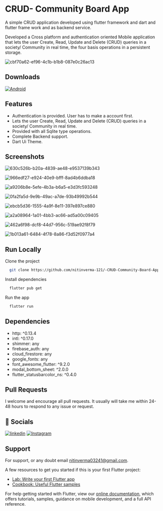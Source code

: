 
# CRUD- Community Board App

A simple CRUD application developed using flutter framework and dart and flutter frame work and as backend service.

Developed a Cross platform and authentication oriented Mobile application that lets the user Create, Read, Update and Delete (CRUD) queries in a society/ Community in real time, the four basis operations in a persistent storage. 

![cbf70a62-ef96-4c1b-b1b8-087e0c26ac13](https://user-images.githubusercontent.com/82975890/151191930-b5aaf328-a064-49f4-8a8e-dd7cbbda2acc.jpg)


 ## Downloads
[![Android](https://img.shields.io/badge/Android-3DDC84?style=for-the-badge&logo=android&logoColor=white)](https://drive.google.com/file/d/1_cF-XurW2Zh_apZl2aC5Y4yxgrTuAciU/view?usp=sharing)
 
 ## Features

- Authentication is provided. User has to make a account first.
- Lets the user Create, Read, Update and Delete (CRUD) queries in a society/ Community in real time.
- Provided with all Sqlite type operations.
- Complete Backend support.
- Dart Ui Theme.

## Screenshots
![630c526b-b20a-4839-ae48-e9537139b343](https://user-images.githubusercontent.com/82975890/151190983-17d68864-3a43-411d-af38-29a724bf072c.jpg)

![966edf27-e924-40e9-bfff-8ad4b6ddba18](https://user-images.githubusercontent.com/82975890/151191013-9b053671-d0ef-46b2-9301-06710729e578.jpg)


![a9206b8e-5efe-4b3a-b6a5-e3d3fc593248](https://user-images.githubusercontent.com/82975890/151191041-d9a50315-061b-49a0-9efa-ac49c39acea9.jpg)


![0fa2fa5d-9e9b-49ac-a7de-93b49992b544](https://user-images.githubusercontent.com/82975890/151191089-29133bf8-2da8-4400-8646-8d6f969b7bec.jpg)


![ebcb5d36-1555-4a9f-8e11-397e897ce880](https://user-images.githubusercontent.com/82975890/151191110-ecbf58a6-36a3-4c80-ba5c-8b0e6fac0172.jpg)


![a2a08964-1a01-4bb3-ac66-ad5a00c09405](https://user-images.githubusercontent.com/82975890/151191139-e0eaca3e-28e2-4246-b972-699489d4790a.jpg)

![462a6f98-dcf8-44d7-956c-519ae92f8f79](https://user-images.githubusercontent.com/82975890/151191165-1986feaf-092c-4df8-9d95-5bab8c558e7a.jpg)

![1b013a61-6484-4f78-8a86-f3d52f0977a4](https://user-images.githubusercontent.com/82975890/151191203-e2942296-253f-4421-ba01-e983c7fd08ae.jpg)



## Run Locally

Clone the project

```bash
  git clone https://github.com/nitinverma-121/-CRUD-Community-Board-App
```

Install dependencies

```bash
  flutter pub get
```

Run the app

```bash
  flutter run
```


## Dependencies 
- http: ^0.13.4
- intl: ^0.17.0
- shimmer: any
- firebase_auth: any
- cloud_firestore: any
- google_fonts: any
- font_awesome_flutter: ^9.2.0
- modal_bottom_sheet: ^2.0.0
- flutter_statusbarcolor_ns: ^0.4.0
## Pull Requests
I welcome and encourage all pull requests. It usually will take me within 24-48 hours to respond to any issue or request.
## 🔗 Socials
[![linkedin](https://img.shields.io/badge/linkedin-0A66C2?style=for-the-badge&logo=linkedin&logoColor=white)](https://www.linkedin.com/in/nitin-verma-909732195/)
[![Instagram](https://img.shields.io/badge/Instagram-E4405F?style=for-the-badge&logo=instagram&logoColor=white)](https://www.instagram.com/baby._.blue01/)



## Support

For support, or any doubt email nitinverma03241@gmail.com.


A few resources to get you started if this is your first Flutter project:

- [Lab: Write your first Flutter app](https://flutter.dev/docs/get-started/codelab)
- [Cookbook: Useful Flutter samples](https://flutter.dev/docs/cookbook)

For help getting started with Flutter, view our
[online documentation](https://flutter.dev/docs), which offers tutorials,
samples, guidance on mobile development, and a full API reference.
